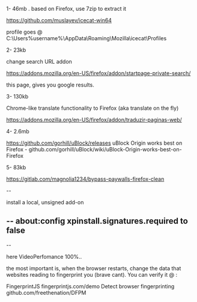 1- 46mb . based on Firefox, use 7zip to extract it

https://github.com/muslayev/icecat-win64

profile goes @ C:\Users\%username%\AppData\Roaming\Mozilla\icecat\Profiles

 

2- 23kb

change search URL addon

https://addons.mozilla.org/en-US/firefox/addon/startpage-private-search/

this page, gives you google results.

 

3- 130kb

Chrome-like translate functionality to Firefox (aka translate on the fly)

https://addons.mozilla.org/en-US/firefox/addon/traduzir-paginas-web/

 

4- 2.6mb

https://github.com/gorhill/uBlock/releases
uBlock Origin works best on Firefox - github.com/gorhill/uBlock/wiki/uBlock-Origin-works-best-on-Firefox

 

5- 83kb

https://gitlab.com/magnolia1234/bypass-paywalls-firefox-clean

--

install a local, unsigned add-on

--
about:config
xpinstall.signatures.required 
to false
--

--

here VideoPerfomance 100%..

 

the most important is, when the browser restarts, change the data that websites reading to fingerprint you (brave cant). You can verify it @ :

FingerprintJS        fingerprintjs.com/demo
Detect browser fingerprinting        github.com/freethenation/DFPM